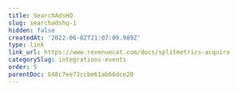 ```yaml
---
title: SearchAdsHQ
slug: searchadshq-1
hidden: false
createdAt: '2022-06-02T21:07:09.989Z'
type: link
link_url: https://www.revenuecat.com/docs/splitmetrics-acquire
categorySlug: integrations-events
order: 5
parentDoc: 648c7ee73ccbe61ab66dce20
---
```

